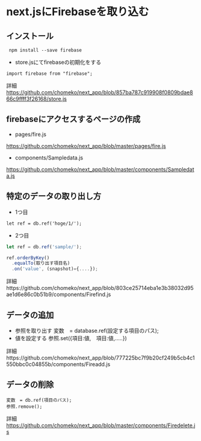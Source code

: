 # next.jsにFirebaseを取り込む
## インストール

` npm install --save firebase`

- store.jsにてfirebaseの初期化をする

`import firebase from "firebase";`

詳細
https://github.com/chomeko/next_app/blob/857ba787c919908f0809bdae866c9ffff3f26168/store.js

## firebaseにアクセスするページの作成
- pages/fire.js

https://github.com/chomeko/next_app/blob/master/pages/fire.js

- components/Sampledata.js

https://github.com/chomeko/next_app/blob/master/components/Sampledata.js

## 特定のデータの取り出し方
- 1つ目

`let ref = db.ref('hoge/1/');`

- 2つ目
```js
let ref = db.ref('sample/');

ref.orderByKey()
  .equalTo(取り出す項目名)
  .on('value', (snapshot)={....});
```
詳細https://github.com/chomeko/next_app/blob/803ce25714eba1e3b38032d95ae1d6e86c0b51b9/components/Firefind.js


## データの追加
- 参照を取り出す
変数　= database.ref(設定する項目のパス);
- 値を設定する
参照.set({項目:値,　項目:値,.....})

詳細https://github.com/chomeko/next_app/blob/777225bc7f9b20cf249b5cb4c1550bbc0c04855b/components/Fireadd.js

## データの削除
```
変数　= db.ref(項目のパス);
参照.remove();
```
詳細　https://github.com/chomeko/next_app/blob/master/components/Firedelete.js

